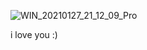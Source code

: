 


![WIN_20210127_21_12_09_Pro](https://user-images.githubusercontent.com/79843978/109505999-2065d000-7ad8-11eb-8d35-21661083f745.jpg)


i love you
:)
